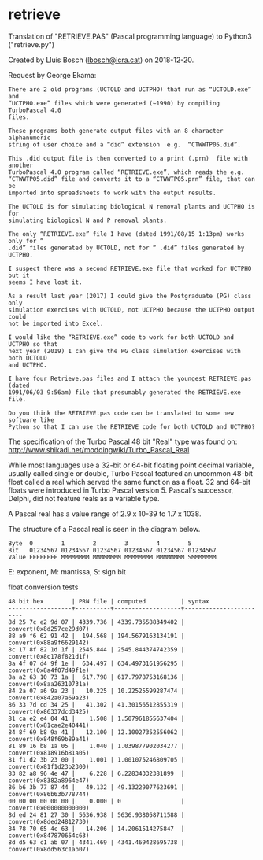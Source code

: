 # retrieve
Translation of "RETRIEVE.PAS" (Pascal programming language) to Python3 ("retrieve.py")

Created by Lluís Bosch (lbosch@icra.cat) on 2018-12-20.

Request by George Ekama:
```
There are 2 old programs (UCTOLD and UCTPHO) that run as “UCTOLD.exe” and
“UCTPHO.exe” files which were generated (~1990) by compiling TurboPascal 4.0
files.

These programs both generate output files with an 8 character alphanumeric
string of user choice and a “did” extension  e.g.  “CTWWTP05.did”.

This .did output file is then converted to a print (.prn)  file with another
TurboPascal 4.0 program called “RETRIEVE.exe”, which reads the e.g.
“CTWWTP05.did” file and converts it to a “CTWWTP05.prn” file, that can be
imported into spreadsheets to work with the output results.

The UCTOLD is for simulating biological N removal plants and UCTPHO is for
simulating biological N and P removal plants.

The only “RETRIEVE.exe” file I have (dated 1991/08/15 1:13pm) works only for “
.did” files generated by UCTOLD, not for “ .did” files generated by UCTPHO.

I suspect there was a second RETRIEVE.exe file that worked for UCTPHO but it
seems I have lost it.

As a result last year (2017) I could give the Postgraduate (PG) class only
simulation exercises with UCTOLD, not UCTPHO because the UCTPHO output could
not be imported into Excel.

I would like the “RETRIEVE.exe” code to work for both UCTOLD and UCTPHO so that
next year (2019) I can give the PG class simulation exercises with both UCTOLD
and UCTPHO.

I have four Retrieve.pas files and I attach the youngest RETRIEVE.pas (dated
1991/06/03 9:56am) file that presumably generated the RETRIEVE.exe  file.

Do you think the RETRIEVE.pas code can be translated to some new software like
Python so that I can use the RETRIEVE code for both UCTOLD and UCTPHO?
```

The specification of the Turbo Pascal 48 bit "Real" type was found on: http://www.shikadi.net/moddingwiki/Turbo_Pascal_Real 

While most languages use a 32-bit or 64-bit floating point decimal variable,
usually called single or double, Turbo Pascal featured an uncommon 48-bit float
called a real which served the same function as a float. 32 and 64-bit floats
were introduced in Turbo Pascal version 5. Pascal's successor, Delphi, did not
feature reals as a variable type.

A Pascal real has a value range of 2.9 x 10-39 to 1.7 x 1038.

The structure of a Pascal real is seen in the diagram below.

```
Byte  0        1        2        3        4        5
Bit   01234567 01234567 01234567 01234567 01234567 01234567
Value EEEEEEEE MMMMMMMM MMMMMMMM MMMMMMMM MMMMMMMM SMMMMMMM
```

E: exponent, M: mantissa, S: sign bit

float conversion tests

```
48 bit hex        | PRN file | computed          | syntax
------------------+----------+-------------------+------------------------
8d 25 7c e2 9d 07 | 4339.736 | 4339.735588349402 | convert(0x8d257ce29d07)
88 a9 f6 62 91 42 |  194.568 | 194.5679163134191 | convert(0x88a9f6629142)
8c 17 8f 82 1d 1f | 2545.844 | 2545.844374742359 | convert(0x8c178f821d1f)
8a 4f 07 d4 9f 1e |  634.497 | 634.4973161956295 | convert(0x8a4f07d49f1e)
8a a2 63 10 73 1a |  617.798 | 617.7978753168136 | convert(0x8aa26310731a)
84 2a 07 a6 9a 23 |   10.225 | 10.22525599287474 | convert(0x842a07a69a23)
86 33 7d cd 34 25 |   41.302 | 41.30156512855319 | convert(0x86337dcd3425)
81 ca e2 e4 04 41 |    1.508 | 1.507961855637404 | convert(0x81cae2e40441)
84 8f 69 b8 9a 41 |   12.100 | 12.10027352556062 | convert(0x848f69b89a41)
81 89 16 b8 1a 05 |    1.040 | 1.039877902034277 | convert(0x818916b81a05)
81 f1 d2 3b 23 00 |    1.001 | 1.001075246809705 | convert(0x81f1d23b2300)
83 82 a8 96 4e 47 |    6.228 | 6.22834332381899  | convert(0x8382a8964e47)
86 b6 3b 77 87 44 |   49.132 | 49.13229077623691 | convert(0x86b63b778744)
00 00 00 00 00 00 |    0.000 | 0                 | convert(0x000000000000)
8d ed 24 81 27 30 | 5636.938 | 5636.938058711588 | convert(0x8ded24812730)
84 78 70 65 4c 63 |   14.206 | 14.2061514275847  | convert(0x847870654c63)
8d d5 63 c1 ab 07 | 4341.469 | 4341.469428695738 | convert(0x8dd563c1ab07)
```
